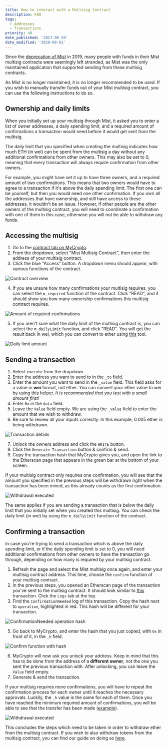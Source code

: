 ```yaml
---
title: How to interact with a Multisig Contract
description: FAQ
tags:
  - Addresses
  - Transactions
priority: 40
date_published: '2017-06-20'
date_modified: '2020-08-01'
---
```


Since the [deprecation of Mist](https://medium.com/@avsa/sunsetting-mist-da21c8e943d2) in 2019, many people with funds in their Mist multisig contracts were seemingly left stranded, as Mist was the only maintained application that supported sending from these multisig contracts.

As Mist is no longer maintained, it is no longer recommended to be used. If you wish to manually transfer funds out of your Mist multisig contract, you can use the following instructions to do so.

## Ownership and daily limits

When you initially set up your multisig through Mist, it asked you to enter a list of owner addresses, a daily spending limit, and a required amount of confirmations a transaction would need before it would get sent from the multisig.

The daily limit that you specified when creating the multisig indicates how much ETH (in wei) can be spent from the multisig a day without any additional confirmations from other owners. This may also be set to 0, meaning that every transaction will always require confirmation from other owners.

For example, you might have set it up to have three owners, and a required amount of two confirmations. This means that two owners would have to agree to a transaction if it's above the daily spending limit. The first one can be yourself, but then you would need one other confirmation. If you own all the addresses that have ownership, and still have access to these addresses, it wouldn't be an issue. However, if other people are the other owners of the multisig contract, you will need to coordinate a confirmation with one of them in this case, otherwise you will not be able to withdraw any funds.

## Accessing the multisig

1. Go to the [contract tab on MyCrypto](https://mycrypto.com/contracts/interact).
2. From the dropdown, select "Mist Multisig Contract", then enter the address of your multisig contract.
3. Click the blue "Access" button. A dropdown menu should appear, with various functions of the contract.

![Contract overview](../../assets/how-to/sending/how-to-interact-with-a-multisig-contract/access-multisig.png)

4. If you are unsure how many confirmations your multisig requires, you can select the `m_required` function of the contract. Click "READ", and it should show you how many ownership confirmations this multisig contract requires.

![Amount of required confirmations](../../assets/how-to/sending/how-to-interact-with-a-multisig-contract/read-required.png)

5. If you aren't sure what the daily limit of the multisig contract is, you can select the `m_dailyLimit` function, and click "READ". You will get the result back in wei, which you can convert to ether using [this](https://legacy.mycrypto.com/helpers.html) tool.

![Daily limit amount](../../assets/how-to/sending/how-to-interact-with-a-multisig-contract/read-dailylimit.png)

## Sending a transaction

1. Select `execute` from the dropdown.
2. Enter the address you want to send to in the `_to` field.
3. Enter the amount you want to send in the `_value` field. This field asks for a value in **wei** format, not ether. You can convert your ether value to wei by using [this](https://legacy.mycrypto.com/helpers.html) helper. *It is recommended that you test with a small amount first!*
4. Enter `0x` in the `data` field.
5. Leave the `Value` field empty. We are using the `_value` field to enter the amount that we wish to withdraw.
6. Be sure to review all your inputs correctly. In this example, 0.005 ether is being withdrawn.

![Transaction details](../../assets/how-to/sending/how-to-interact-with-a-multisig-contract/transaction-details.png)

7. Unlock the owners address and click the `WRITE` button.
8. Click the `Generate Transaction` button & confirm & send.
9. Copy the transaction hash that MyCrypto gives you, and open the link to the Etherscan page that appears in the green bar at the bottom of your screen.

If your multisig contract only requires one confirmation, you will see that the amount you specified in the previous steps will be withdrawn right when the transaction has been mined, as this already counts as the first confirmation.

![Withdrawal executed](../../assets/how-to/sending/how-to-interact-with-a-multisig-contract/withdrawal-success-no-confirm.png)

The same applies if you are sending a transaction that is below the daily limit that you initially set when you created this multisig. You can check the daily limit (in wei) by using the `m_dailyLimit` function of the contract.

## Confirming a transaction

In case you're trying to send a transaction which is above the daily spending limit, or if the daily spending limit is set to 0, you will need additional confirmations from other owners to have the transaction go through, depending on how many is required by your multisig contract.

1. Refresh the page and select the Mist multisig once again, and enter your multisig contract address. This time, choose the `confirm` function of your multisig contract.
2. In the previous steps, you opened an Etherscan page of the transaction you've sent to the multisig contract. It should look similar to [this](https://etherscan.io/tx/0x0c643a1ae66637217f24791df05071c7849941a1231cf9fa2a0daf145da833e3) transaction. Click the `Logs` tab at the top.
3. Find the `ConfirmationNeeded` log of this transaction. Copy the hash next to `operation`, highlighted in red. This hash will be different for your transaction.

![ConfirmationNeeded operation hash](../../assets/how-to/sending/how-to-interact-with-a-multisig-contract/confirmationneeded-operation-hash.png)

5. Go back to MyCrypto, and enter the hash that you just copied, with `0x` in front of it, in the `_h` field.

![Confirm function with hash](../../assets/how-to/sending/how-to-interact-with-a-multisig-contract/confirm-hash-field.png)

6. MyCrypto will now ask you unlock your address. Keep in mind that this has to be done from the address of a **different owner**, not the one you sent the previous transaction with. After unlocking, you can leave the `Value` field empty.
7. Generate & send the transaction.

If your multisig requires more confirmations, you will have to repeat the confirmation process for each owner until it reaches the necessary approvals. Luckily, the `_h` value is the same for each of them. Once you have reached the minimum required amount of confirmations, you will be able to see that the transfer has been made ([example](https://etherscan.io/tx/0x47e4cc8748e296d9b5d85ebd9bd705177bb1940517b084a2efcca11feeb2391d)).

![Withdrawal executed](../../assets/how-to/sending/how-to-interact-with-a-multisig-contract/withdrawal-success-after-confirm.png)

This concludes the steps which need to be taken in order to withdraw ether from the multisig contract. If you wish to also withdraw tokens from the multisig contract, you can find our guide on doing so [here](/how-to/sending/how-to-send-tokens-from-a-multisig-contract).
